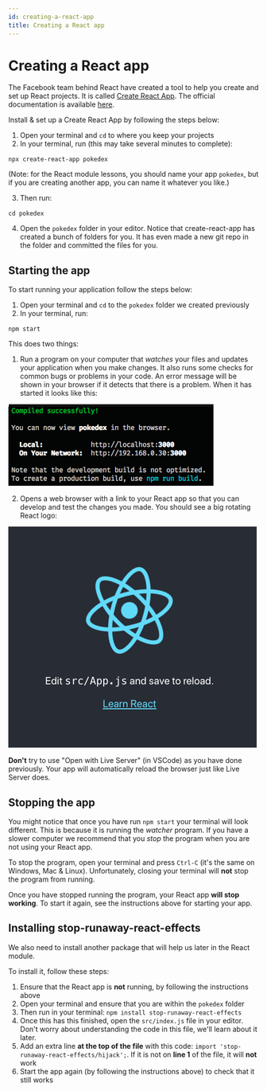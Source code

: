 ```yaml
---
id: creating-a-react-app
title: Creating a React app
---
```


# Creating a React app

The Facebook team behind React have created a tool to help you create and set up React projects. It is called [Create React App](https://create-react-app.dev/). The official documentation is available [here](https://create-react-app.dev/docs/getting-started).

Install & set up a Create React App by following the steps below:

1. Open your terminal and `cd` to where you keep your projects
2. In your terminal, run (this may take several minutes to complete):

```
npx create-react-app pokedex
```

(Note: for the React module lessons, you should name your app `pokedex`, but if you are creating another app, you can name it whatever you like.)

3. Then run:

```
cd pokedex
```

4. Open the `pokedex` folder in your editor. Notice that create-react-app has created a bunch of folders for you. It has even made a new git repo in the folder and committed the files for you.

## Starting the app

To start running your application follow the steps below:

1. Open your terminal and `cd` to the `pokedex` folder we created previously
2. In your terminal, run:

```
npm start
```

This does two things:

1. Run a program on your computer that *watches* your files and updates your application when you make changes. It also runs some checks for common bugs or problems in your code. An error message will be shown in your browser if it detects that there is a problem. When it has started it looks like this:

![Create-React-App started in the terminal](../../assets/students/create-react-app-started-terminal.png)

2. Opens a web browser with a link to your React app so that you can develop and test the changes you made. You should see a big rotating React logo:

![Create-React-App started in the browser](../../assets/students/create-react-app-started-browser.png)

**Don't** try to use "Open with Live Server" (in VSCode) as you have done previously. Your app will automatically reload the browser just like Live Server does.

## Stopping the app

You might notice that once you have run `npm start` your terminal will look different. This is because it is running the *watcher* program. If you have a slower computer we recommend that you *stop* the program when you are not using your React app.

To stop the program, open your terminal and press `Ctrl-C` (it's the same on Windows, Mac & Linux). Unfortunately, closing your terminal will **not** stop the program from running.

Once you have stopped running the program, your React app **will stop working**. To start it again, see the instructions above for starting your app.

## Installing stop-runaway-react-effects

We also need to install another package that will help us later in the React module.

To install it, follow these steps:

1. Ensure that the React app is **not** running, by following the instructions above
2. Open your terminal and ensure that you are within the `pokedex` folder
3. Then run in your terminal: `npm install stop-runaway-react-effects`
4. Once this has this finished, open the `src/index.js` file in your editor. Don't worry about understanding the code in this file, we'll learn about it later.
5. Add an extra line **at the top of the file** with this code: `import 'stop-runaway-react-effects/hijack';`. If it is not on **line 1** of the file, it will **not** work
6. Start the app again (by following the instructions above) to check that it still works
